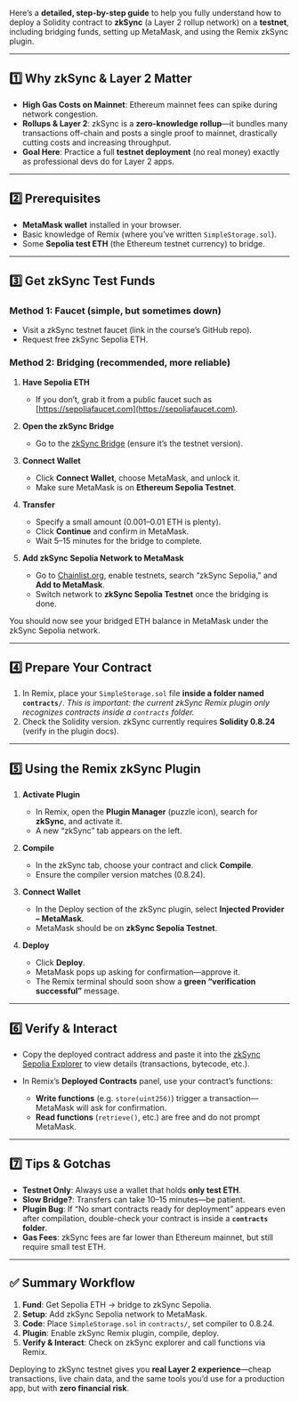 Here’s a **detailed, step-by-step guide** to help you fully understand how to deploy a Solidity contract to **zkSync** (a Layer 2 rollup network) on a **testnet**, including bridging funds, setting up MetaMask, and using the Remix zkSync plugin.

---

## 1️⃣ Why zkSync & Layer 2 Matter

* **High Gas Costs on Mainnet**: Ethereum mainnet fees can spike during network congestion.
* **Rollups & Layer 2**: zkSync is a **zero-knowledge rollup**—it bundles many transactions off-chain and posts a single proof to mainnet, drastically cutting costs and increasing throughput.
* **Goal Here**: Practice a full **testnet deployment** (no real money) exactly as professional devs do for Layer 2 apps.

---

## 2️⃣ Prerequisites

* **MetaMask wallet** installed in your browser.
* Basic knowledge of Remix (where you’ve written `SimpleStorage.sol`).
* Some **Sepolia test ETH** (the Ethereum testnet currency) to bridge.

---

## 3️⃣ Get zkSync Test Funds

### Method 1: Faucet (simple, but sometimes down)

* Visit a zkSync testnet faucet (link in the course’s GitHub repo).
* Request free zkSync Sepolia ETH.

### Method 2: Bridging (recommended, more reliable)

1. **Have Sepolia ETH**

   * If you don’t, grab it from a public faucet such as [https://sepoliafaucet.com](https://sepoliafaucet.com).
2. **Open the zkSync Bridge**

   * Go to the [zkSync Bridge](https://bridge.zksync.io/) (ensure it’s the testnet version).
3. **Connect Wallet**

   * Click **Connect Wallet**, choose MetaMask, and unlock it.
   * Make sure MetaMask is on **Ethereum Sepolia Testnet**.
4. **Transfer**

   * Specify a small amount (0.001–0.01 ETH is plenty).
   * Click **Continue** and confirm in MetaMask.
   * Wait 5–15 minutes for the bridge to complete.
5. **Add zkSync Sepolia Network to MetaMask**

   * Go to [Chainlist.org](https://chainlist.org), enable testnets, search “zkSync Sepolia,” and **Add to MetaMask**.
   * Switch network to **zkSync Sepolia Testnet** once the bridging is done.

You should now see your bridged ETH balance in MetaMask under the zkSync Sepolia network.

---

## 4️⃣ Prepare Your Contract

1. In Remix, place your `SimpleStorage.sol` file **inside a folder named `contracts/`**.
   *This is important: the current zkSync Remix plugin only recognizes contracts inside a `contracts` folder.*
2. Check the Solidity version. zkSync currently requires **Solidity 0.8.24** (verify in the plugin docs).

---

## 5️⃣ Using the Remix zkSync Plugin

1. **Activate Plugin**

   * In Remix, open the **Plugin Manager** (puzzle icon), search for **zkSync**, and activate it.
   * A new “zkSync” tab appears on the left.

2. **Compile**

   * In the zkSync tab, choose your contract and click **Compile**.
   * Ensure the compiler version matches (0.8.24).

3. **Connect Wallet**

   * In the Deploy section of the zkSync plugin, select **Injected Provider – MetaMask**.
   * MetaMask should be on **zkSync Sepolia Testnet**.

4. **Deploy**

   * Click **Deploy**.
   * MetaMask pops up asking for confirmation—approve it.
   * The Remix terminal should soon show a **green “verification successful”** message.

---

## 6️⃣ Verify & Interact

* Copy the deployed contract address and paste it into the [zkSync Sepolia Explorer](https://explorer.sepolia.zksync.io/) to view details (transactions, bytecode, etc.).
* In Remix’s **Deployed Contracts** panel, use your contract’s functions:

  * **Write functions** (e.g. `store(uint256)`) trigger a transaction—MetaMask will ask for confirmation.
  * **Read functions** (`retrieve()`, etc.) are free and do not prompt MetaMask.

---

## 7️⃣ Tips & Gotchas

* **Testnet Only**: Always use a wallet that holds **only test ETH**.
* **Slow Bridge?**: Transfers can take 10–15 minutes—be patient.
* **Plugin Bug**: If “No smart contracts ready for deployment” appears even after compilation, double-check your contract is inside a **`contracts` folder**.
* **Gas Fees**: zkSync fees are far lower than Ethereum mainnet, but still require small test ETH.

---

## ✅ Summary Workflow

1. **Fund**: Get Sepolia ETH → bridge to zkSync Sepolia.
2. **Setup**: Add zkSync Sepolia network to MetaMask.
3. **Code**: Place `SimpleStorage.sol` in `contracts/`, set compiler to 0.8.24.
4. **Plugin**: Enable zkSync Remix plugin, compile, deploy.
5. **Verify & Interact**: Check on zkSync explorer and call functions via Remix.

Deploying to zkSync testnet gives you **real Layer 2 experience**—cheap transactions, live chain data, and the same tools you’d use for a production app, but with **zero financial risk**.
